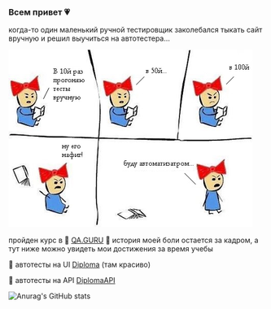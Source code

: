 ### Всем привет :heartpulse:

когда-то один маленький ручной тестировщик заколебался тыкать сайт вручную и решил выучиться на автотестера...

![](картинки-javascript-программирование-3340155.jpeg)

пройден курс в :star2: <a target="_blank" href="https://qa.guru/">QA.GURU</a> :star2: история моей боли остается за кадром, а тут ниже можно увидеть мои достижения за время учебы

:purple_heart: автотесты на UI <a target="_blank" href="https://github.com/SashkaDikaya/Diploma/">Diploma</a> (там красиво) 

:sparkling_heart: автотесты на API <a target="_blank" href="https://github.com/SashkaDikaya/DiplomaAPI">DiplomaAPI</a>

 ![Anurag's GitHub stats](https://github-readme-stats.vercel.app/api?username=SashkaDikaya&show_icons=true&theme=tokyonight)



<!--
**SashkaDikaya/SashkaDikaya** is a ✨ _special_ ✨ repository because its `README.md` (this file) appears on your GitHub profile.

Here are some ideas to get you started:

- 🔭 I’m currently working on ...
- 🌱 I’m currently learning ...
- 👯 I’m looking to collaborate on ...
- 🤔 I’m looking for help with ...
- 💬 Ask me about ...
- 📫 How to reach me: ...
- 😄 Pronouns: ...
- ⚡ Fun fact: ...
-->

